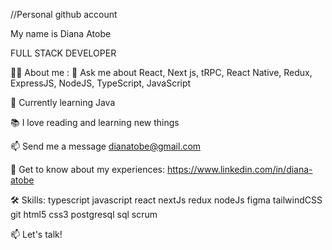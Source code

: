 //Personal github account

My name is Diana Atobe

FULL STACK DEVELOPER

👩‍💻 About me :
💬 Ask me about React, Next js, tRPC, React Native, Redux, ExpressJS, NodeJS, TypeScript, JavaScript

🌱 Currently learning Java

📚 I love reading and learning new things

📫 Send me a message dianatobe@gmail.com

📄 Get to know about my experiences: https://www.linkedin.com/in/diana-atobe

🛠 Skills:
 typescript javascript react nextJs redux nodeJs figma tailwindCSS git html5 css3 postgresql sql scrum 

📫 Let's talk!

